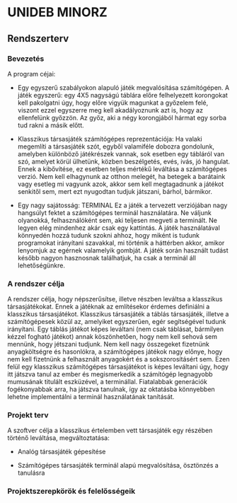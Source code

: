 # UNIDEB MINORZ
## Rendszerterv  

### Bevezetés

A program céjai:

* Egy egyszerű szabályokon alapuló játék megvalósítása
számítógépen. A játék egyszerű: egy 4X5 nagyságú táblára 
előre felhelyezett korongokat kell pakolgatni úgy, hogy 
előre vigyük magunkat a győzelem felé, viszont ezzel egyszerre
meg kell akadályoznunk azt is, hogy az ellenfelünk győzzön.
Az győz, aki a négy korongjából hármat egy sorba tud rakni
a másik előtt.

* Klasszikus társasjáték számítógépes reprezentációja:
Ha valaki megemlíti a társasjáték szót, egyből valamiféle
dobozra gondolunk, amelyben különböző játékrészek vannak,
sok esetben egy tábláról van szó, amelyet körül ülhetünk,
közben beszélgetés, evés, ivás, jó hangulat.
Ennek a kibővítése, ez esetben teljes mértékű leváltása
a számítógépes verzió. Nem kell elhagynunk az otthon melegét,
ha betegek a barátaink vagy esetleg mi vagyunk azok, akkor
sem kell megtagadnunk a játékot senkitől sem, mert ezt
nyugodtan tudjuk játszani, bárhol, bármikor.

* Egy nagy sajátosság: TERMINAL
Ez a játék a tervezett verziójában nagy hangsúlyt fektet
a számítógépes terminál használatára. Ne váljunk olyanokká,
felhasználóként sem, aki teljesen megveti a terminált.
Ne legyen elég mindenhez akár csak egy kattintás.
A játék használatával könnyedén hozzá tudunk szokni ahhoz,
hogy miként is tudunk programokat irányítani szavakkal,
mi történik a háttérben akkor, amikor lenyomjuk az egérnek
valamelyik gombját. A játék során használt tudást később
nagyon hasznosnak találhatjuk, ha csak a terminál áll lehetőségünkre.

### A rendszer célja

A rendszer célja, hogy népszerűsítse, illetve részben
leváltsa a klasszikus társasjátékokat. Ennek a játéknak
az említésekor érdemes definiálni a klasszikus társasjátékot.
Klasszikus társasjáték a táblás társasjáték, illetve a
számítógépesek közül az, amelyiket egyszerűen, egér segítségével
tudunk irányítani.
Egy táblás játékot képes leváltani (nem csak táblásat,
bármilyen kézzel fogható játékot) annak köszönhetően, hogy
nem kell sehová sem mennünk, hogy jétszani tudjunk. Nem kell
nagy összegeket fizetnünk anyagköltségre és hasonlókra, a
számítógépes játékok nagy előnye, hogy nem kell fizetnünk
a felhasznált anyagokért és a sokszorosításért sem.
Ezen felül egy klasszikus számítógépes társasjátékot is
képes leváltani úgy, hogy itt játszva tanul az ember és
megismerkedik a számítógép legnagyobb mumusának titulált
eszküzével, a terminállal. Fiatalabbak generációk fogékonyabbak
arra, ha játszva tanulnak, így az oktatásba könnyebben
lehetne implementálni a terminál használatának tanítását.

### Projekt terv

A szoftver célja a klasszikus értelemben vett társasjáték
egy részében történő leváltása, megváltoztatása:

* Analóg társasjáték gépesítése

* Számítógépes társasjáték terminál alapú megvalósítása,
ösztönzés a tanulásra

###  Projektszerepkörök és felelősségeik
